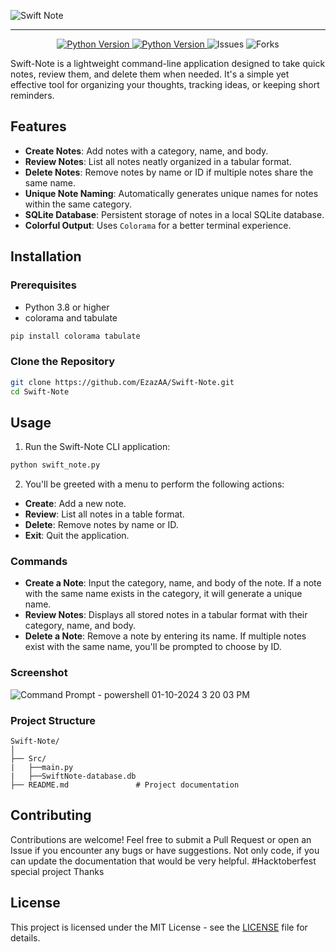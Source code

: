 

![Swift Note](https://github.com/user-attachments/assets/cae045ff-3412-4f46-8d1a-7b980ce36c6d)


---
<p align="center">
  <a href="https://www.python.org/">
    <img src="https://img.shields.io/badge/python-3.8%2B-blue" alt="Python Version">
  </a>
  <a href="https://hacktoberfest.com">
    <img src="https://img.shields.io/badge/hacktoberfest-green" alt="Python Version">
  </a>
  <img src="https://img.shields.io/github/issues/EzazAA/Swift-Note" alt="Issues">
  <img src="https://img.shields.io/github/forks/EzazAA/Swift-Note" alt="Forks">
</p>


Swift-Note is a lightweight command-line application designed to take quick notes, review them, and delete them when needed. It's a simple yet effective tool for organizing your thoughts, tracking ideas, or keeping short reminders.

## Features

- **Create Notes**: Add notes with a category, name, and
body.
- **Review Notes**: List all notes neatly organized in a tabular format.
- **Delete Notes**: Remove notes by name or ID if multiple notes share the same name.
- **Unique Note Naming**: Automatically generates unique names for notes within the same category.
- **SQLite Database**: Persistent storage of notes in a local SQLite database.
- **Colorful Output**: Uses `Colorama` for a better terminal experience.

## Installation

### Prerequisites

- Python 3.8 or higher
- colorama and tabulate

```bash
pip install colorama tabulate
```

### Clone the Repository

```bash
git clone https://github.com/EzazAA/Swift-Note.git
cd Swift-Note
```

## Usage

1. Run the Swift-Note CLI application:

```bash
python swift_note.py
```

2. You'll be greeted with a menu to perform the following actions:

- **Create**: Add a new note.
- **Review**: List all notes in a table format.
- **Delete**: Remove notes by name or ID.
- **Exit**: Quit the application.

### Commands

- **Create a Note**: Input the category, name, and body of the note. If a note with the same name exists in the category, it will generate a unique name.
- **Review Notes**: Displays all stored notes in a tabular format with their category, name, and body.
- **Delete a Note**: Remove a note by entering its name. If multiple notes exist with the same name, you'll be prompted to choose by ID.

### Screenshot
![Command Prompt - powershell 01-10-2024 3 20 03 PM](https://github.com/user-attachments/assets/21bd52c5-ae6e-4053-96cb-934822c1a8e1)

### Project Structure

```
Swift-Note/
│
├── Src/
|   ├──main.py
|   ├──SwiftNote-database.db
├── README.md               # Project documentation
```

## Contributing

Contributions are welcome! Feel free to submit a Pull Request or open an Issue if you encounter any bugs or have suggestions.
Not only code, if you can update the documentation that would be very helpful.
#Hacktoberfest special project
Thanks

## License

This project is licensed under the MIT License - see the [LICENSE](LICENSE) file for details.

